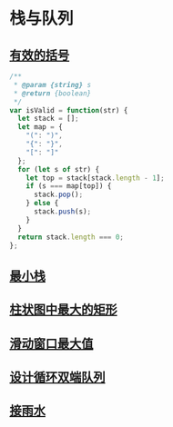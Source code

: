 # 栈与队列

## [有效的括号](https://leetcode.com/problems/valid-parentheses/)

```js
/**
 * @param {string} s
 * @return {boolean}
 */
var isValid = function(str) {
  let stack = [];
  let map = {
    "(": ")",
    "{": "}",
    "[": "]"
  };
  for (let s of str) {
    let top = stack[stack.length - 1];
    if (s === map[top]) {
      stack.pop();
    } else {
      stack.push(s);
    }
  }
  return stack.length === 0;
};
```

## [最小栈](https://leetcode.com/problems/min-stack/)

## [柱状图中最大的矩形](https://leetcode.com/problems/largest-rectangle-in-histogram/)

## [滑动窗口最大值](https://leetcode.com/problems/sliding-window-maximum/)

## [设计循环双端队列](https://leetcode.com/problems/design-circular-deque/)

## [接雨水](https://leetcode.com/problems/trapping-rain-water/)